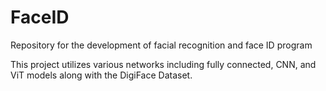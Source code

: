 # FaceID
Repository for the development of facial recognition and face ID program


This project utilizes various networks including fully connected, CNN, and ViT models along with the DigiFace Dataset.
